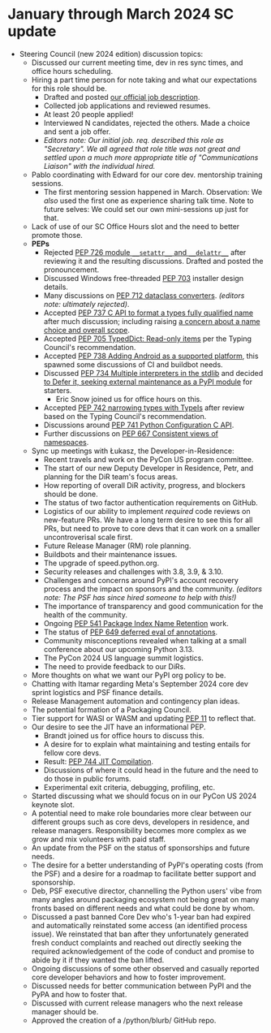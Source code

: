 # January through March 2024 SC update

- Steering Council (new 2024 edition) discussion topics:
    - Discussed our current meeting time, dev in res sync times, and office hours scheduling.
    - Hiring a part time person for note taking and what our expectations for this role should be.
        - Drafted and posted [our official job description](https://discuss.python.org/t/the-steering-council-is-hiring/44686).
        - Collected job applications and reviewed resumes.
        - At least 20 people applied!
        - Interviewed N candidates, rejected the others. Made a choice and sent a job offer.
        - *Editors note: Our initial job. req. described this role as "Secretary". We all agreed that role title was not great and settled upon a much more appropriate title of "Communications Liaison" with the individual hired.*
    - Pablo coordinating with Edward for our core dev. mentorship training sessions.
        - The first mentoring session happened in March. Observation: We *also* used the first one as experience sharing talk time. Note to future selves: We could set our own mini-sessions up just for that.
    - Lack of use of our SC Office Hours slot and the need to better promote those.
    - **PEPs**
        - Rejected [PEP 726 module `__setattr__` and `__delattr__`](https://peps.python.org/pep-0726/) after reviewing it and the resulting discussions. Drafted and posted the pronouncement.
        - Discussed Windows free-threaded [PEP 703](https://peps.python.org/pep-0703/) installer design details.
        - Many discussions on [PEP 712 dataclass converters](https://peps.python.org/pep-0712/). *(editors note: ultimately rejected)*.
        - Accepted [PEP 737 C API to format a types fully qualified name](https://peps.python.org/pep-0737/) after much discussion; including raising [a concern about a name choice and overall scope](https://discuss.python.org/t/pep-737-unify-type-name-formatting/39872/51).
        - Accepted [PEP 705 TypedDict: Read-only items](https://peps.python.org/pep-0705/) per the Typing Council's recommendation.
        - Accepted [PEP 738 Adding Android as a supported platform](https://peps.python.org/pep-0738/), this spawned some discussions of CI and buildbot needs.
        - Discussed [PEP 734 Multiple interpreters in the stdlib](https://peps.python.org/pep-0734/) and decided [to Defer it, seeking external maintenance as a PyPI module](https://discuss.python.org/t/pep-734-multiple-interpreters-in-the-stdlib/41147/24) for starters.
            - Eric Snow joined us for office hours on this.
        - Accepted [PEP 742 narrowing types with TypeIs](https://peps.python.org/pep-0742/) after review based on the Typing Council's recommendation.
        - Discussions around [PEP 741 Python Configuration C API](https://peps.python.org/pep-0741/).
        - Further discussions on [PEP 667 Consistent views of namespaces](https://peps.python.org/pep-0667/).
    - Sync up meetings with Łukasz, the Developer-in-Residence:
        - Recent travels and work on the PyCon US program committee.
        - The start of our new Deputy Developer in Residence, Petr, and planning for the DiR team's focus areas.
        - How reporting of overall DiR activity, progress, and blockers should be done.
        - The status of two factor authentication requirements on GitHub.
        - Logistics of our ability to implement *required* code reviews on new-feature PRs. We have a long term desire to see this for all PRs, but need to prove to core devs that it can work on a smaller uncontroverisal scale first.
        - Future Release Manager (RM) role planning.
        - Buildbots and their maintenance issues.
        - The upgrade of speed.python.org.
        - Security releases and challenges with 3.8, 3.9, & 3.10.
        - Challenges and concerns around PyPI's account recovery process and the impact on sponsors and the community. *(editors note: The PSF has since hired someone to help with this!)*
        - The importance of transparency and good communication for the health of the community.
        - Ongoing [PEP 541 Package Index Name Retention](https://peps.python.org/pep-0541/) work.
        - The status of [PEP 649 deferred eval of annotations](https://peps.python.org/pep-0649/).
        - Community misconceptions revealed when talking at a small conference about our upcoming Python 3.13.
        - The PyCon 2024 US language summit logistics.
        - The need to provide feedback to our DiRs.
    - More thoughts on what we want our PyPI org policy to be.
    - Chatting with Itamar regarding Meta's September 2024 core dev sprint logistics and PSF finance details.
    - Release Management automation and contingency plan ideas.
    - The potential formation of a Packaging Council.
    - Tier support for WASI or WASM and updating [PEP 11](https://peps.python.org/pep-0011/) to reflect that.
    - Our desire to see the JIT have an informational PEP.
        - Brandt joined us for office hours to discuss this.
        - A desire for to explain what maintaining and testing entails for fellow core devs.
        - Result: [PEP 744 JIT Compilation](https://peps.python.org/pep-0744/).
        - Discussions of where it could head in the future and the need to do those in public forums.
        - Experimental exit criteria, debugging, profiling, etc.
    - Started discussing what we should focus on in our PyCon US 2024 keynote slot.
    - A potential need to make role boundaries more clear between our different groups such as core devs, developers in residence, and release managers. Responsibility becomes more complex as we grow and mix volunteers with paid staff.
    - An update from the PSF on the status of sponsorships and future needs.
    - The desire for a better understanding of PyPI's operating costs (from the PSF) and a desire for a roadmap to facilitate better support and sponsorship.
    - Deb, PSF executive director, channelling the Python users' vibe from many angles around packaging ecosystem not being great on many fronts based on different needs and what could be done by whom.
    - Discussed a past banned Core Dev who's 1-year ban had expired and automatically reinstated some access (an identified process issue). We reinstated that ban after they unfortunately generated fresh conduct complaints and reached out directly seeking the required acknowledgement of the code of conduct and promise to abide by it if they wanted the ban lifted.
    - Ongoing discussions of some other observed and casually reported core developer behaviors and how to foster improvement.
    - Discussed needs for better communication between PyPI and the PyPA and how to foster that.
    - Discussed with current release managers who the next release manager should be.
    - Approved the creation of a /python/blurb/ GitHub repo.
